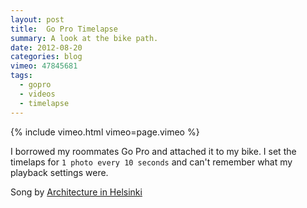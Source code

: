 ```yaml
---
layout: post
title:  Go Pro Timelapse
summary: A look at the bike path.
date: 2012-08-20
categories: blog
vimeo: 47845681
tags:
  - gopro
  - videos
  - timelapse
---
```


{% include vimeo.html vimeo=page.vimeo %}


I borrowed my roommates Go Pro and attached it to my bike. I set the timelaps for `1 photo every 10 seconds` and can't remember what my playback settings were.

Song by [Architecture in Helsinki](1)


[1]: https://www.facebook.com/architectureinhelsinki

